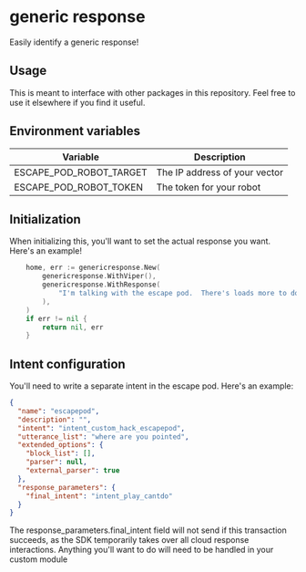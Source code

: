 # generic response

Easily identify a generic response!

## Usage

This is meant to interface with other packages in this repository.  Feel free to use it elsewhere if you find it useful.

## Environment variables

|Variable| Description |
|--|--|
| ESCAPE_POD_ROBOT_TARGET | The IP address of your vector |
| ESCAPE_POD_ROBOT_TOKEN | The token for your robot |

## Initialization

When initializing this, you'll want to set the actual response you want.  Here's an example!

```go
	home, err := genericresponse.New(
		genericresponse.WithViper(),
		genericresponse.WithResponse(
			"I'm talking with the escape pod.  There's loads more to do!",
		),
	)
	if err != nil {
		return nil, err
	}
```

## Intent configuration

You'll need to write a separate intent in the escape pod.  Here's an example:

```json
{
  "name": "escapepod",
  "description": "",
  "intent": "intent_custom_hack_escapepod",
  "utterance_list": "where are you pointed",
  "extended_options": {
    "block_list": [],
    "parser": null,
    "external_parser": true
  },
  "response_parameters": {
    "final_intent": "intent_play_cantdo"
  }
}
```

The response_parameters.final_intent field will not send if this transaction succeeds, as the SDK temporarily takes over all cloud response interactions.  Anything you'll want to do will need to be handled in your custom module